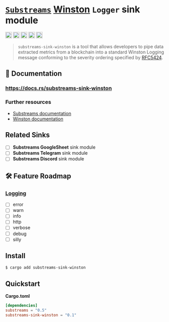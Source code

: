 # [`Substreams`](https://substreams.streamingfast.io/) [Winston](https://github.com/winstonjs/winston) `Logger` sink module

[<img alt="github" src="https://img.shields.io/badge/Github-substreams.winston-8da0cb?style=for-the-badge&logo=github" height="20">](https://github.com/pinax-network/substreams-sink-winston)
[<img alt="crates.io" src="https://img.shields.io/crates/v/substreams-sink-winston.svg?style=for-the-badge&color=fc8d62&logo=rust" height="20">](https://crates.io/crates/substreams-sink-winston)
[<img alt="npm" src="https://img.shields.io/npm/v/substreams-sink-winston.svg?style=for-the-badge&color=CB0001&logo=npm" height="20">](https://www.npmjs.com/package/substreams-sink-winston)
[<img alt="docs.rs" src="https://img.shields.io/badge/docs.rs-substreams.winston-66c2a5?style=for-the-badge&labelColor=555555&logo=docs.rs" height="20">](https://docs.rs/substreams-sink-winston)
[<img alt="GitHub Workflow Status" src="https://img.shields.io/github/actions/workflow/status/pinax-network/substreams-sink-winston/ci.yml?branch=main&style=for-the-badge" height="20">](https://github.com/pinax-network/substreams-sink-winston/actions?query=branch%3Amain)

> `substreams-sink-winston` is a tool that allows developers to pipe data extracted metrics from a blockchain into a standard Winston Logging message conforming to the severity ordering specified by [RFC5424](https://tools.ietf.org/html/rfc5424).

## 📖 Documentation

### https://docs.rs/substreams-sink-winston

### Further resources

- [Substreams documentation](https://substreams.streamingfast.io)
- [Winston documentation](https://github.com/winstonjs/winston)

## Related Sinks

- [ ] **Substreams GoogleSheet** sink module
- [ ] **Substreams Telegram** sink module
- [ ] **Substreams Discord** sink module

## 🛠 Feature Roadmap

### [Logging](https://github.com/winstonjs/winston)

- [ ] error
- [ ] warn
- [ ] info
- [ ] http
- [ ] verbose
- [ ] debug
- [ ] silly

## Install

```bash
$ cargo add substreams-sink-winston
```

## Quickstart

**Cargo.toml**

```toml
[dependencies]
substreams = "0.5"
substreams-sink-winston = "0.1"
```
